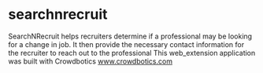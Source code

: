 # searchnrecruit

SearchNRecruit  helps recruiters determine if a professional may be looking for a change in job. It then provide the necessary contact information for the recruiter to reach out to the professional This web_extension application was built with Crowdbotics www.crowdbotics.com
